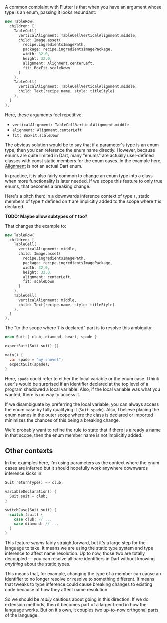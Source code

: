 A common complaint with Flutter is that when you have an argument whose type is
an enum, passing it looks redundant:

```dart
new TableRow(
  children: [
    TableCell(
      verticalAlignment: TableCellVerticalAlignment.middle,
      child: Image.asset(
        recipe.ingredientsImagePath,
        package: recipe.ingredientsImagePackage,
        width: 32.0,
        height: 32.0,
        alignment: Alignment.centerLeft,
        fit: BoxFit.scaleDown
      )
    ),
    TableCell(
      verticalAlignment: TableCellVerticalAlignment.middle,
      child: Text(recipe.name, style: titleStyle)
    ),
  ]
),
```

Here, these arguments feel repetitive:

- `verticalAlignment: TableCellVerticalAlignment.middle`
- `alignment: Alignment.centerLeft`
- `fit: BoxFit.scaleDown`

The obvious solution would be to say that if a parameter's type is an enum type,
then you can reference the enum name directly. However, because enums are quite
limited in Dart, many "enums" are actually user-defined classes with const
static members for the enum cases. In the example here, [Alignment][] is not an
actual Dart enum.

[alignment]: https://docs.flutter.io/flutter/painting/Alignment-class.html

In practice, it is also fairly common to change an enum type into a class when
more functionality is later needed. If we scope this feature to only true enums,
that becomes a breaking change.

Here's a pitch then: in a downwards inference context of type `T`, static
members of type `T` defined on `T` are implicitly added to the scope where `T`
is declared.

**TODO: Maybe allow subtypes of `T` too?**

That changes the example to:

```dart
new TableRow(
  children: [
    TableCell(
      verticalAlignment: middle,
      child: Image.asset(
        recipe.ingredientsImagePath,
        package: recipe.ingredientsImagePackage,
        width: 32.0,
        height: 32.0,
        alignment: centerLeft,
        fit: scaleDown
      )
    ),
    TableCell(
      verticalAlignment: middle,
      child: Text(recipe.name, style: titleStyle)
    ),
  ]
),
```

The "to the scope where `T` is declared" part is to resolve this ambiguity:

```dart
enum Suit { club, diamond, heart, spade }

expectSuit(Suit suit) {}

main() {
  var spade = "my shovel";
  expectSuit(spade);
}
```

Here, `spade` could refer to either the local variable or the enum case. I think
user's would be surprised if an identifier declared at the top level of a
program shadowed a local variable. Also, if the local variable was what you
wanted, there is no way to access it.

If we disambiguate by preferring the local variable, you can always access the
enum case by fully qualifying it (`Suit.spade`). Also, I believe placing the
enum names in the outer scope where the class is declared or imported minimizes
the chances of this being a breaking change.

We'd probably want to refine the rule to state that if there is already a name
in that scope, then the enum member name is not implicitly added.

## Other contexts

In the examples here, I'm using parameters as the context where the enum cases
are inferred but it should hopefully work anywhere downwards inference kicks in:

```dart
Suit returnType() => club;

variableDeclaration() {
  Suit suit = club;
}

switchCase(Suit suit) {
  switch (suit) {
    case club: // ...
    case diamond: // ...
  }
}
```

This feature *seems* fairly straightforward, but it's a large step for the
language to take. It means we are using the static type system and type
inference to affect name resolution. Up to now, those two are totally decoupled
&mdash; you can resolve all bare identifiers in Dart without knowing *anything*
about the static types.

This means that, for example, changing the type of a member can cause an
identifier to no longer resolve or resolve to something different. It means that
tweaks to type inference could cause breaking changes to existing code because
of how they affect name resolution.

So we should be *really* cautious about going in this direction. If we do
extension methods, then it becomes part of a larger trend in how the language
works. But on it's own, it couples two up-to-now orthgonal parts of the
language.
